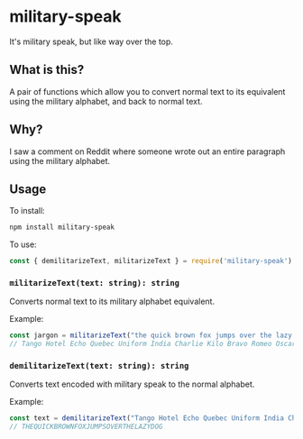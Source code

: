 # military-speak
It's military speak, but like way over the top.

## What is this?
A pair of functions which allow you to convert normal text to its equivalent using the military alphabet, and back to normal text.

## Why?
I saw a comment on Reddit where someone wrote out an entire paragraph using the military alphabet.

## Usage
To install:
```bash
npm install military-speak
```

To use:
```javascript
const { demilitarizeText, militarizeText } = require('military-speak');
```

### `militarizeText(text: string): string`
Converts normal text to its military alphabet equivalent.

Example:
```javascript
const jargon = militarizeText("the quick brown fox jumps over the lazy dog");
// Tango Hotel Echo Quebec Uniform India Charlie Kilo Bravo Romeo Oscar Whiskey November Foxtrot Oscar X-Ray Juliet Uniform Mike Papa Sierra Oscar Victor Echo Romeo Tango Hotel Echo Lima Alpha Zulu Yankee Delta Oscar Golf
```

### `demilitarizeText(text: string): string`
Converts text encoded with military speak to the normal alphabet.

Example:
```javascript
const text = demilitarizeText("Tango Hotel Echo Quebec Uniform India Charlie Kilo Bravo Romeo Oscar Whiskey November Foxtrot Oscar X-Ray Juliet Uniform Mike Papa Sierra Oscar Victor Echo Romeo Tango Hotel Echo Lima Alpha Zulu Yankee Delta Oscar Golf");
// THEQUICKBROWNFOXJUMPSOVERTHELAZYDOG
```

